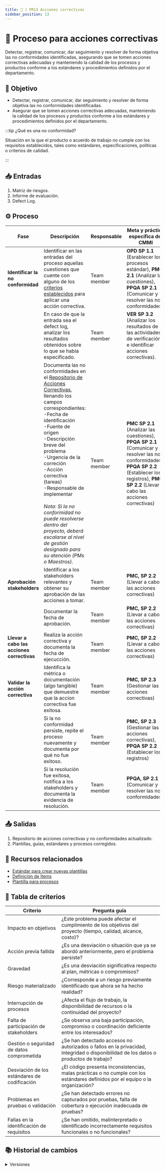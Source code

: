 ```yaml
---
title: 🦴 | PR13 Acciones correctivas
sidebar_position: 13
---
```


# 🦴 Proceso para acciones correctivas

Detectar, registrar, comunicar, dar seguimiento y resolver de forma objetiva las no conformidades identificadas, asegurando que se tomen acciones correctivas adecuadas y manteniendo la calidad de los procesos y productos conforme a los estándares y procedimientos definidos por el departamento.

## 🎯 Objetivo

- Detectar, registrar, comunicar, dar seguimiento y resolver de forma objetiva las no conformidades identificadas.
- Asegurar que se tomen acciones correctivas adecuadas, manteniendo la calidad de los procesos y productos conforme a los estándares y procedimientos definidos por el departamento.

:::tip ¿Qué es una no conformidad?

Situación en la que el producto o acuerdo de trabajo no cumple con los requisitos establecidos, tales como estándares, especificaciones, políticas o criterios de calidad.

:::

## 📥 Entradas

1. Matriz de riesgos.
2. Informe de evaluación.
3. Defect Log.

## ⚙️ Proceso

| Fase                                       | Descripción                                                                                                                                                                                                                                                                                                      | Responsable             | Meta y práctica específica del CMMI                                                            |
| ------------------------------------------ | ---------------------------------------------------------------------------------------------------------------------------------------------------------------------------------------------------------------------------------------------------------------------------------------------------------------- | ----------------------- | ---------------------------------------------------------------------------------------------- |
| **Identificar la no conformidad**          | Identificar en las entradas del proceso aquellas cuestiones que cuente con alguno de los [criterios establecidos](../procesos/PR13-acciones-correctivas.md#tabla-de-criterios) para aplicar una acción correctiva.                                                                                              | Team member             | **OPD SP 1.1** (Esrablecer los procesos estándar), **PMC 2.1** (Analizar las cuestiones), **PPQA SP 2.1** (Comunicar y resolver las no conformidades)                                          |
| | En caso de que la entrada sea el defect log, analizar los resultados obtenidos sobre lo que se había especificado. | Team member | **VER SP 3.2** (Analizar los resultados de las actividades de verificación e identificar acciones correctivas). |
|                                            | Documenta las no conformidades en el [Repositorio de Acciones Correctivas](https://docs.google.com/spreadsheets/d/1bWcGOW0PjlB6ws4VDCAXw4rdlsBL1s1UbFidUgTCvCM/edit?gid=0#gid=0), llenando los campos correspondientes: <br/>-Fecha de identificación <br/>-Fuente de origen <br/>-Descripción breve del problema <br/>-Urgencia de la correción <br/>-Acción correctiva (tareas) <br/>-Responsable de implementar   <br/><br/>  *Nota: Si la no conformidad no puede resolverse dentro del proyecto, deberá escalarse al nivel de gestión designado para su atención (PMs o Maestros).*   | Team member             | **PMC SP 2.1** (Analizar las cuestiones), **PPQA SP 2.1** (Comunicar y resolver las no conformidades), **PPQA SP 2.2** (Establecer los registros), **PMC SP 2.2** (Llevar a cabo las acciones correctivas)                                                               |                                                                                                    | Miembro del equipo      |                                              |
| **Aprobación stakeholders**                | Identificar a los stakeholders relevantes y obtener su aprobación de las acciones a tomar.                                                                                                                                                                                              | Team member             | **PMC, SP 2.2** (Llevar a cabo las acciones correctivas)                                                                               |
|                                            | Documentar la fecha de aprobación.                                                                                                                                                                                                    | Team member             | **PMC, SP 2.2** (Llevar a cabo las acciones correctivas)                                                                               |
| **Llevar a cabo las acciones correctivas** | Realiza la acción correctiva y documenta la fecha de ejecucción.                                                                                                                                                                                                 | Team member             | **PMC, SP 2.2** (Llevar a cabo las acciones correctivas)                                                                               |
| **Validar la acción correctiva**           | Identifica la métrica o documentación (algo tangible) que demuestre que la accion correctiva fue exitosa.      | Team member             | **PMC, SP 2.3** (Gestionar las acciones correctivas)                                                                               |
|                                            | Si la no conformidad persiste, repite el proceso nuevamente y documenta por qué no fue exitoso.                                                   | Team member             | **PMC, SP 2.3** (Gestionar las acciones correctivas), **PPQA SP 2.2** (Establecer los registros)                                                                              |
|                                            | Si la resolución fue exitosa, notifica a los stakeholders y documenta la evidencia de resolución.                                                              | Team member             | **PPQA, SP 2.1** (Comunicar y resolver las no conformidades)                                                                               |

## 📤 Salidas

1. Repositorio de acciones correctivas y no conformidades actualizado.
2. Plantillas, guías, estándares y procesos corregidos.

## 📎 Recursos relacionados

- [Estándar para crear nuevas plantillas](/docs/next/standards/estandar-plantillas)
- [Definición de Ítems](/docs/next/procesos/PR2-definicion-items)
- [Plantilla para procesos](/docs/next/plantillas/plantilla-procesos)

## 🤗 Tabla de criterios

| Criterio                                           | Pregunta guía                                                                                                                              | 
| -------------------------------------------------- | ------------------------------------------------------------------------------------------------------------------------------------------ | 
| Impacto en objetivos                               | ¿Este problema puede afectar el cumplimiento de los objetivos del proyecto (tiempo, calidad, alcance, costo)?                              | 
| Acción previa fallida                              | ¿Es una desviación o situación que ya se abordó anteriormente, pero el problema persiste?                                                  | 
| Gravedad                                           | ¿Es una desviación significativa respecto al plan, métricas o compromisos?                                                                 |
| Riesgo materializado                               | ¿Corresponde a un riesgo previamente identificado que ahora se ha hecho realidad?                                                          | 
| Interrupción de procesos                           | ¿Afecta el flujo de trabajo, la disponibilidad de recursos o la continuidad del proyecto?                                                  | 
| Falta de participación de stakeholders             | ¿Se observa una baja participación, compromiso o coordinación deficiente entre los interesados?                                            | 
| Gestión o seguridad de datos comprometida          | ¿Se han detectado accesos no autorizados o fallos en la privacidad, integridad o disponibilidad de los datos o productos de trabajo?       |
| Desviación de los estándares de codificación       | ¿El código presenta inconsistencias, malas prácticas o no cumple con los estándares definidos por el equipo o la organización?             | 
| Problemas en pruebas o validación                  | ¿Se han detectado errores no capturados por pruebas, falta de cobertura o ejecución inadecuada de pruebas?                                 | 
| Fallas en la identificación de requisitos          | ¿Se han omitido, malinterpretado o identificado incorrectamente requisitos funcionales o no funcionales?                                   | 

## 📚 Historial de cambios

<details>
  <summary>Versiones</summary>
| **Versión** | **Descripción**                                                    | **Fecha**   | **Colaborador**                                         |
|-------------|------------------------------------------------------------------|-------------|--------------------------------------------------------|
| **1.0.0**   | Proceso inicial para acciones correctivas                        | 26/03/2025  | Paola Garrido, Valeria Zúñiga                           |
| **1.1.0**   | Se agregó enlace y práctica OPD SP 1.3                           | 31/03/2025  | Ian Julián Estrada Castro                               |
| **1.2.0**   | Refactorización del proceso                                       | 18/04/2025  | Diego Fuentes                                          |
| **2.0.0**   | Proceso actualizado para cumplir con la meta 2 de PMC            | 21/04/2025  | Diego Fuentes, Max Toscano, Paola Garrido, Rommel Toledo, Daniel Queijeiro |
| **2.1.0**   | Correcciones de REQM 1.5                                         | 22/04/2025  | Juan Pablo Chávez Leal                                 |
| **2.2.0**   | Incorporación de PPQA 2.1 (no conformidades y notificación)      | 24/04/2025  | Juan Eduardo Rosas Cerón                               |
| **2.3.0**   | Corrección de errores ortográficos                                | 25/04/2025  | Hiram Mendoza                                         |
| **3.0.0**   | Simplificación del proceso y corrección acorde al estándar CMMI  | 15/05/2025  | Paola María Garrido, Valeria Zúñiga                     |
| **3.1.0**   | Agregado paso para introducir versión 3.2                        | 16/05/2025  | Daniel Contreras Chávez                               |
</details>
